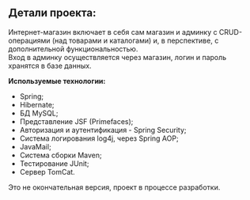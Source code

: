 ## Детали проекта: <br>
Интернет-магазин включает в себя сам магазин и админку с CRUD-операциями (над товарами и каталогами) и, в перспективе, с дополнительной функциональностью.<br> 
Вход в админку осуществляется через магазин, логин и пароль хранятся в базе данных.<br> 



**Используемые технологии:**<br>
- Spring;<br>
- Hibernate;<br>
- БД MySQL;<br>
- Представление JSF (Primefaces);<br>
- Авторизация и аутентификация - Spring Security;<br>
- Система логирования log4j, через Spring AOP;<br>
- JavaMail;<br>
- Система сборки Maven;<br>
- Тестирование JUnit;<br>
- Сервер TomCat.<br>

Это не окончательная версия, проект в процессе разработки.
